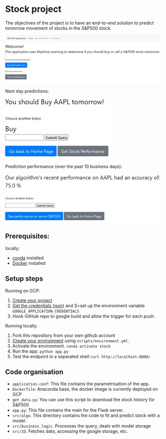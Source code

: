 # Stock project
The objectives of the project is to have an end-to-end solution to predict tomorrow movement of stocks in the S&P500 stock. 

![Alt text](./static/img/Website.jpg?raw=true "Title")

Next day predictions:

![Alt text](./static/img/Stock_Prediction.jpg?raw=true "Title")

Prediction performance (over the past 10 business days):

![Alt text](./static/img/Stock_Performance.jpg?raw=true "Title")

## Prerequisites:
locally:
- [conda](https://docs.conda.io/projects/conda/en/latest/user-guide/install/) installed
- [Docker](https://docs.docker.com/get-docker/) installed


## Setup steps
Running on GCP:
1. [Create your project](https://cloud.google.com/resource-manager/docs/creating-managing-projects)
2. [Get the credentials (json)](https://cloud.google.com/docs/authentication/getting-started) and S=set up the environment variable `GOOGLE_APPLICATION_CREDENTIALS`
3. Hook GitHub repo to google build and allow the trigger for each push.


Running locally:
1. Fork this repository from your own github account
2. [Create your environment](https://docs.conda.io/projects/conda/en/latest/user-guide/tasks/manage-environments.html#creating-an-environment-from-an-environment-yml-file) using `scripts/environment.yml`.  
3. Activate the environment. `conda activate stock`
4. Run the app: `python app.py` 
5. Test the endpoint in a separated shell `curl http://localhost:8080/`


## Code organisation
- `application.conf`: This file contains the parametrisation of the app. 
- `Dockerfile`: Anaconda base, the docker image is currently deployed on GCP
- `get_data.py`: You can use this script to download the stock history for S&P500
- `app.py`: This file contains the main for the Flask server.
- `src/algo`. This directory contains the code to fit and predict stock with a model.
- `src/business_logic`. Processes the query, deals with model storage
- `src/IO`. Fetches data, accessing the google storage, etc.






 
